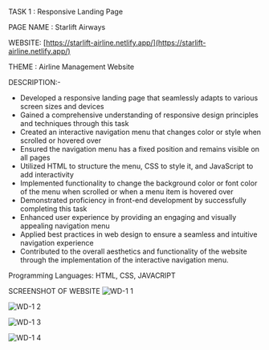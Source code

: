 TASK 1 : Responsive Landing Page

PAGE NAME : Starlift Airways

WEBSITE: [https://starlift-airline.netlify.app/](https://starlift-airline.netlify.app/)

THEME : Airline Management Website

DESCRIPTION:-

- Developed a responsive landing page that seamlessly adapts to various screen sizes and devices
- Gained a comprehensive understanding of responsive design principles and techniques through this task
- Created an interactive navigation menu that changes color or style when scrolled or hovered over
- Ensured the navigation menu has a fixed position and remains visible on all pages
- Utilized HTML to structure the menu, CSS to style it, and JavaScript to add interactivity
- Implemented functionality to change the background color or font color of the menu when scrolled or when a menu item is hovered over
- Demonstrated proficiency in front-end development by successfully completing this task
- Enhanced user experience by providing an engaging and visually appealing navigation menu
- Applied best practices in web design to ensure a seamless and intuitive navigation experience
- Contributed to the overall aesthetics and functionality of the website through the implementation of the interactive navigation menu.

Programming Languages: HTML, CSS, JAVACRIPT

SCREENSHOT OF WEBSITE
![WD-1 1](https://github.com/Usman4Byte/Prodigy-WebDev-01/assets/146467095/7dd15fc6-3211-4443-9799-95de1336bcf0)

![WD-1 2](https://github.com/Usman4Byte/Prodigy-WebDev-01/assets/146467095/a60cbbcc-ce1d-426a-8f60-678910a05a21)

![WD-1 3](https://github.com/Usman4Byte/Prodigy-WebDev-01/assets/146467095/f3e1fc8d-eb66-428d-80ce-7b0271710bbb)

![WD-1 4](https://github.com/Usman4Byte/Prodigy-WebDev-01/assets/146467095/fd3582ac-497b-4434-b28a-5ec4a69f120c)
